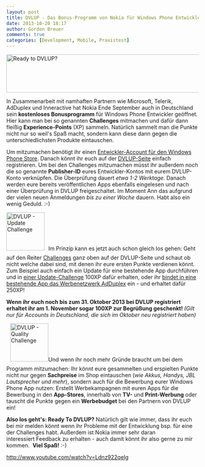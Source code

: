 ```yaml
---
layout: post
title: DVLUP - Das Bonus-Programm von Nokia für Windows Phone Entwickler
date: 2013-10-20 18:17
author: Gordon Breuer
comments: true
categories: [Development, Mobile, Praxistest]
---
```

<a href="http://dvlup.com"><img class="aligncenter size-full wp-image-4296" alt="Ready to DVLUP?" src="http://anheledirwp.blob.core.windows.net/wordpress/2013/10/65858.jpg" width="650" height="100" /></a>

In Zusammenarbeit mit namhaften Partnern wie Microsoft, Telerik, AdDuplex und Inneractive hat Nokia Ende September auch in Deutschland sein <strong>kostenloses Bonusprogramm</strong> für Windows Phone Entwickler geöffnet. Hier kann man bei so genannten <strong>Challenges</strong> mitmachen und dafür dann fleißig <strong>Experience-Points</strong> (XP) sammeln. Natürlich sammelt man die Punkte nicht nur so weil's Spaß macht, sondern kann diese dann gegen die unterschiedlichsten Produkte eintauschen.

Um mitzumachen benötigt ihr einen <a title="Join Windows Phone Dev Center" href="http://go.microsoft.com/fwlink/?LinkId=311906" target="_blank">Entwickler-Account für den Windows Phone Store</a>. Danach könnt ihr euch auf der <a href="http://www.dvlup.com/">DVLUP-Seite</a> einfach registrieren. Um bei den Challenges mitzumachen müsst ihr außerdem noch die so genannte <strong>Publisher-ID</strong> eures Entwickler-Kontos mit eurem DVLUP-Konto verknüpfen. Die Überprüfung dauert <em>etwa 1-2 Werktage</em>. Danach werden eure bereits veröffentlichen Apps ebenfalls eingelesen und nach einer Überprüfung in DVLUP freigeschaltet. Im Moment Ann das aufgrund der vielen neuen Anmeldungen <em>bis zu einer Woche</em> dauern. Habt also ein wenig Geduld. :-)

<img class="alignleft" style="margin-right: 10px; margin-bottom: 10px;" alt="DVLUP - Update Challenge" src="http://anheledirwp.blob.core.windows.net/wordpress/2013/10/default-img-challenge-update-150x150.png" width="100" height="100" />Im Prinzip kann es jetzt auch schon gleich los gehen: Geht auf den Reiter <a title="DVLUP Challenges" href="http://www.dvlup.com/Challenges">Challenges</a> ganz oben auf der DVLUP-Seite und schaut ob nicht welche dabei sind, mit denen ihr eure ersten Punkte verdienen könnt. Zum Beispiel auch einfach ein Update für eine bestehende App durchführen und in <a title="DVLUP-Challenge: Give one of your apps an update, any update …" href="http://www.dvlup.com/Challenge/125" target="_blank">einer Update-Challenge</a> 100XP dafür erhalten, oder ihr <a title="DVLUP-Challenge: Shamelessly promote your apps with AdDuplex" href="http://www.dvlup.com/Challenge/211#" target="_blank">bindet in eine bestehende App das Werbenetzwerk AdDuplex</a> ein - und erhaltet dafür 250XP!

<strong>Wenn ihr euch noch bis zum 31. Oktober 2013 bei DVLUP registriert erhaltet ihr am 1. November sogar 100XP zur Begrüßung geschenkt! </strong><em>(Gilt nur für Accounts in Deutschland, die sich im Oktober neu registriert haben)</em>

<img class="alignright size-thumbnail wp-image-4301" style="margin-left: 10px; margin-bottom: 10px;" alt="DVLUP - Quality Challenge" src="http://anheledirwp.blob.core.windows.net/wordpress/2013/10/default-img-challenge-quality-150x150.png" width="100" height="100" />Und wenn ihr noch mehr Gründe braucht um bei dem Programm mitzumachen: Ihr könnt eure gesammelten und erspielten Punkte nicht nur gegen <strong>Sachpreise</strong> im Shop eintauschen (<em>wie Akkus, Handys, JBL Lautsprecher und mehr</em>), sondern auch für die Bewerbung eurer Windows Phone App nutzen: Erstellt Werbekampagnen mit euren Apps für die Bewerbung in den <strong>App-Stores</strong>, innerhalb von <strong>TV-</strong> und <strong>Print-Werbung</strong> oder tauscht die Punkte gegen ein <strong>Werbebudget</strong> bei den Partnern von DVLUP ein!

<strong>Also los geht's: Ready To DVLUP?</strong>
Natürlich gilt wie immer, dass ihr euch bei mir melden könnt wenn ihr Probleme mit der Entwicklung bsp. für eine der Challenges habt. Außerdem ist Nokia immer sehr daran interessiert Feedback zu erhalten - auch damit könnt ihr also gerne zu mir kommen.  <strong>Viel Spaß!</strong> :-)

http://www.youtube.com/watch?v=Ldnz922qeIg
